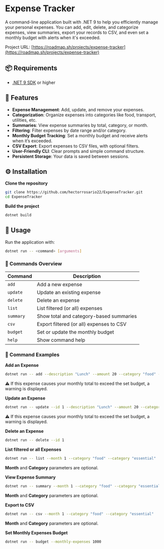 # Expense Tracker

A command-line application built with .NET 9 to help you efficiently manage your personal expenses. You can add, edit, delete, and categorize expenses, view summaries, export your records to CSV, and even set a monthly budget with alerts when it's exceeded.

Project URL: [https://roadmap.sh/projects/expense-tracker](https://roadmap.sh/projects/expense-tracker)

## 📦 Requirements

- [.NET 9 SDK](https://dotnet.microsoft.com/en-us/download/dotnet/9.0) or higher

## 🚀 Features

- **Expense Management**: Add, update, and remove your expenses.
- **Categorization**: Organize expenses into categories like food, transport, utilities, etc.
- **Summaries**: View expense summaries by total, category, or month.
- **Filtering**: Filter expenses by date range and/or category.
- **Monthly Budget Tracking**: Set a monthly budget and receive alerts when it’s exceeded.
- **CSV Export**: Export expenses to CSV files, with optional filters.
- **User-Friendly CLI**: Clear prompts and simple command structure.
- **Persistent Storage**: Your data is saved between sessions.

## ⚙️ Installation

**Clone the repository**

```bash
git clone https://github.com/hectorrosario22/ExpenseTracker.git
cd ExpenseTracker
```

**Build the project**

```bash
dotnet build
```

## 🧪 Usage

Run the application with:
```bash
dotnet run -- <command> [arguments]
```

### 📖 Commands Overview

| Command      | Description                              |
| ------------ | ---------------------------------------- |
| `add`        | Add a new expense                        |
| `update`     | Update an existing expense               |
| `delete`     | Delete an expense                        |
| `list`       | List filtered (or all) expenses          |
| `summary`    | Show total and category-based summaries  |
| `csv`        | Export filtered (or all) expenses to CSV |
| `budget`     | Set or update the monthly budget         |
| `help`       | Show command help                        |

### 📖 Command Examples

**Add an Expense**

```bash
dotnet run -- add --description "Lunch" --amount 20 --category "food" --category "essential"
```

⚠️ If this expense causes your monthly total to exceed the set budget, a warning is displayed.

**Update an Expense**

```bash
dotnet run -- update --id 1 --description "Lunch" --amount 20 --category "food" --category "essential"
```

⚠️ If this expense causes your monthly total to exceed the set budget, a warning is displayed.

**Delete an Expense**

```bash
dotnet run -- delete --id 1
```

**List filtered or all Expenses**

```bash
dotnet run -- list --month 1 --category "food" --category "essential"
```

**Month** and **Category** parameters are optional.

**View Expense Summary**

```bash
dotnet run -- summary --month 1 --category "food" --category "essential"
```

**Month** and **Category** parameters are optional.

**Export to CSV**

```bash
dotnet run -- csv --month 1 --category "food" --category "essential"
```

**Month** and **Category** parameters are optional.

**Set Monthly Expenses Budget**

```bash
dotnet run -- budget --monthly-expenses 1000
```

